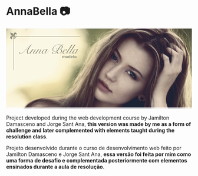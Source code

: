 # AnnaBella :camera:

![Anna Bella Logo](/images/capa.png)

Project developed during the web development course by Jamilton Damasceno and Jorge Sant Ana, **this version was made by me as a form of challenge and later complemented with elements taught during the resolution class**.

Projeto desenvolvido durante o curso de desenvolvimento web feito por Jamilton Damasceno e Jorge Sant Ana, **essa versão foi feita por mim como uma forma de desafio e complementada posteriormente com elementos ensinados durante a aula de resolução**.
